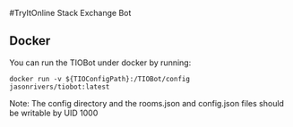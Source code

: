 #TryItOnline Stack Exchange Bot

## Docker

You can run the TIOBot under docker by running:

```shell
docker run -v ${TIOConfigPath}:/TIOBot/config jasonrivers/tiobot:latest
```

Note: The config directory and the rooms.json and config.json files should be writable by UID 1000

